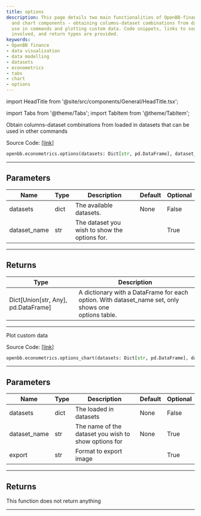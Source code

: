 ```yaml
---
title: options
description: This page details two main functionalities of OpenBB-finance's model
  and chart components - obtaining columns-dataset combinations from datasets for
  use in commands and plotting custom data. Code snippets, links to source code, parameters
  involved, and return types are provided.
keywords:
- OpenBB finance
- data visualization
- data modelling
- datasets
- econometrics
- tabs
- chart
- options
---
```


import HeadTitle from '@site/src/components/General/HeadTitle.tsx';

<HeadTitle title="econometrics.options - Reference | OpenBB SDK Docs" />

import Tabs from '@theme/Tabs';
import TabItem from '@theme/TabItem';

<Tabs>
<TabItem value="model" label="Model" default>

Obtain columns-dataset combinations from loaded in datasets that can be used in other commands

Source Code: [[link](https://github.com/OpenBB-finance/OpenBB/tree/main/openbb_terminal/econometrics/econometrics_model.py#L23)]

```python
openbb.econometrics.options(datasets: Dict[str, pd.DataFrame], dataset_name: str = "")
```

---

## Parameters

| Name | Type | Description | Default | Optional |
| ---- | ---- | ----------- | ------- | -------- |
| datasets | dict | The available datasets. | None | False |
| dataset_name | str | The dataset you wish to show the options for. |  | True |


---

## Returns

| Type | Description |
| ---- | ----------- |
| Dict[Union[str, Any], pd.DataFrame] | A dictionary with a DataFrame for each option. With dataset_name set, only shows one<br/>options table. |
---

</TabItem>
<TabItem value="view" label="Chart">

Plot custom data

Source Code: [[link](https://github.com/OpenBB-finance/OpenBB/tree/main/openbb_terminal/econometrics/econometrics_view.py#L27)]

```python
openbb.econometrics.options_chart(datasets: Dict[str, pd.DataFrame], dataset_name: str = None, export: str = "")
```

---

## Parameters

| Name | Type | Description | Default | Optional |
| ---- | ---- | ----------- | ------- | -------- |
| datasets | dict | The loaded in datasets | None | False |
| dataset_name | str | The name of the dataset you wish to show options for | None | True |
| export | str | Format to export image |  | True |


---

## Returns

This function does not return anything

---

</TabItem>
</Tabs>
